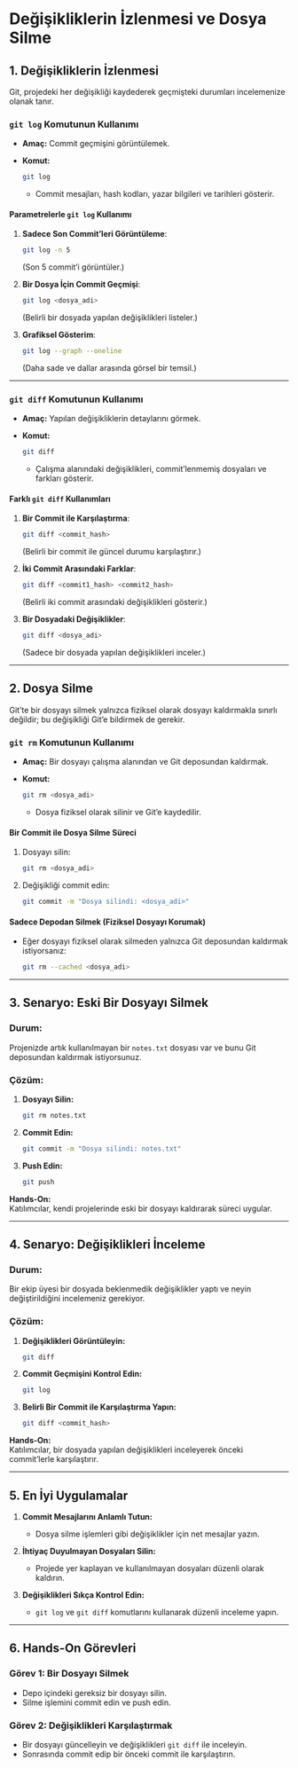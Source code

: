 # **Değişikliklerin İzlenmesi ve Dosya Silme**

## **1. Değişikliklerin İzlenmesi**

Git, projedeki her değişikliği kaydederek geçmişteki durumları incelemenize olanak tanır. 

### **`git log` Komutunun Kullanımı**

- **Amaç:** Commit geçmişini görüntülemek.  
- **Komut:**  

  ```bash
  git log
  ```

  - Commit mesajları, hash kodları, yazar bilgileri ve tarihleri gösterir.

#### **Parametrelerle `git log` Kullanımı**

1. **Sadece Son Commit’leri Görüntüleme**:  

   ```bash
   git log -n 5
   ```

   (Son 5 commit’i görüntüler.)  

2. **Bir Dosya İçin Commit Geçmişi**:  

   ```bash
   git log <dosya_adi>
   ```

   (Belirli bir dosyada yapılan değişiklikleri listeler.)  

3. **Grafiksel Gösterim**:  

   ```bash
   git log --graph --oneline
   ```

   (Daha sade ve dallar arasında görsel bir temsil.)  

---

### **`git diff` Komutunun Kullanımı**

- **Amaç:** Yapılan değişikliklerin detaylarını görmek.  
- **Komut:**  

  ```bash
  git diff
  ```

  - Çalışma alanındaki değişiklikleri, commit’lenmemiş dosyaları ve farkları gösterir.

#### **Farklı `git diff` Kullanımları**

1. **Bir Commit ile Karşılaştırma**:  

   ```bash
   git diff <commit_hash>
   ```

   (Belirli bir commit ile güncel durumu karşılaştırır.)  

2. **İki Commit Arasındaki Farklar**:  

   ```bash
   git diff <commit1_hash> <commit2_hash>
   ```

   (Belirli iki commit arasındaki değişiklikleri gösterir.)  

3. **Bir Dosyadaki Değişiklikler**:  

   ```bash
   git diff <dosya_adi>
   ```

   (Sadece bir dosyada yapılan değişiklikleri inceler.)  

---

## **2. Dosya Silme**

Git’te bir dosyayı silmek yalnızca fiziksel olarak dosyayı kaldırmakla sınırlı değildir; bu değişikliği Git’e bildirmek de gerekir.

### **`git rm` Komutunun Kullanımı**

- **Amaç:** Bir dosyayı çalışma alanından ve Git deposundan kaldırmak.  
- **Komut:**  

  ```bash
  git rm <dosya_adi>
  ```

  - Dosya fiziksel olarak silinir ve Git’e kaydedilir.

#### **Bir Commit ile Dosya Silme Süreci**

1. Dosyayı silin:  

   ```bash
   git rm <dosya_adi>
   ```

2. Değişikliği commit edin:  

   ```bash
   git commit -m "Dosya silindi: <dosya_adi>"
   ```

#### **Sadece Depodan Silmek (Fiziksel Dosyayı Korumak)**

- Eğer dosyayı fiziksel olarak silmeden yalnızca Git deposundan kaldırmak istiyorsanız:  

  ```bash
  git rm --cached <dosya_adi>
  ```

---

## **3. Senaryo: Eski Bir Dosyayı Silmek**

### **Durum:**

Projenizde artık kullanılmayan bir `notes.txt` dosyası var ve bunu Git deposundan kaldırmak istiyorsunuz.

### **Çözüm:**

1. **Dosyayı Silin:**  

   ```bash
   git rm notes.txt
   ```

2. **Commit Edin:**  

   ```bash
   git commit -m "Dosya silindi: notes.txt"
   ```

3. **Push Edin:**  

   ```bash
   git push
   ```

**Hands-On:**  
Katılımcılar, kendi projelerinde eski bir dosyayı kaldırarak süreci uygular.

---

## **4. Senaryo: Değişiklikleri İnceleme**

### **Durum:**

Bir ekip üyesi bir dosyada beklenmedik değişiklikler yaptı ve neyin değiştirildiğini incelemeniz gerekiyor.

### **Çözüm:**

1. **Değişiklikleri Görüntüleyin:**  

   ```bash
   git diff
   ```

2. **Commit Geçmişini Kontrol Edin:**  

   ```bash
   git log
   ```

3. **Belirli Bir Commit ile Karşılaştırma Yapın:**  

   ```bash
   git diff <commit_hash>
   ```

**Hands-On:**  
Katılımcılar, bir dosyada yapılan değişiklikleri inceleyerek önceki commit’lerle karşılaştırır.

---

## **5. En İyi Uygulamalar**

1. **Commit Mesajlarını Anlamlı Tutun:**  
   - Dosya silme işlemleri gibi değişiklikler için net mesajlar yazın.  

2. **İhtiyaç Duyulmayan Dosyaları Silin:**  
   - Projede yer kaplayan ve kullanılmayan dosyaları düzenli olarak kaldırın.  

3. **Değişiklikleri Sıkça Kontrol Edin:**  
   - `git log` ve `git diff` komutlarını kullanarak düzenli inceleme yapın.  

---

## **6. Hands-On Görevleri**

### **Görev 1: Bir Dosyayı Silmek**

- Depo içindeki gereksiz bir dosyayı silin.  
- Silme işlemini commit edin ve push edin.  

### **Görev 2: Değişiklikleri Karşılaştırmak**

- Bir dosyayı güncelleyin ve değişiklikleri `git diff` ile inceleyin.  
- Sonrasında commit edip bir önceki commit ile karşılaştırın.  
